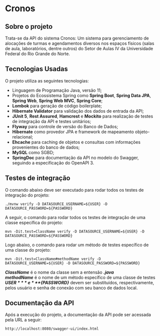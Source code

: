 # Cronos

## Sobre o projeto

Trata-se da API do sistema Cronos: Um sistema para gerenciamento de alocações de turmas e agendamentos diversos nos espaços físicos (salas de aula, laboratórios, dentre outros) do Setor de Aulas IV da Universidade Federal do Rio Grande do Norte.

## Tecnologias Usadas

O projeto utiliza as seguintes tecnologias:

- Linguagem de Programação Java, versão 11;
- Projetos do Ecossistema Spring como **Spring Boot**, **Spring Data JPA**, **Spring Web**, **Spring Web MVC**, **Spring Core**;
- **Lombok** para geração de código boilerplate;
- **Hibernate Validator** para validação dos dados de entrada da API;
- **JUnit 5**, **Rest Assured**, **Hamcrest** e **Mockito** para realização de testes de integração da API e testes unitários;
- **Flyway** para controle de versão do Banco de Dados;
- **Hibernate** como provedor JPA e framework de mapeamento objeto-relacional;
- **Ehcache** para caching de objetos e consultas com informações provenientes do banco de dados;
- **MySQL** como SGBD;
- **SpringDoc** para documentação da API no modelo do Swagger, seguindo a especificação do OpenAPI 3.

## Testes de integração

O comando abaixo deve ser executado para rodar todos os testes de integração do projeto:

`./mvnw verify -D DATASOURCE_USERNAME=${USER} -D DATASOURCE_PASSWORD=${PASSWORD}`

A seguir, o comando para rodar todos os testes de integração de uma classe específica do projeto:

`mvn -Dit.test=ClassName verify -D DATASOURCE_USERNAME=${USER} -D DATASOURCE_PASSWORD=${PASSWORD}`

Logo abaixo, o comando para rodar um método de testes específico de uma classe do projeto:

`mvn -Dit.test=ClassName#methodName verify -D DATASOURCE_USERNAME=${USER} -D DATASOURCE_PASSWORD=${PASSWORD}`

***ClassName*** é o nome da classe sem a entensão ***.java***  
***methodName*** é o nome de um método específico de uma classe de testes  
***${USER}*** e  ***${PASSWORD}*** devem ser substituídos, respectivamente, pelos usuário e senha de conexão com seu banco de dados local.

## Documentação da API

Após a execução do projeto, a documentação da API pode ser acessada pela URL a seguir:

`http://localhost:8080/swagger-ui/index.html`
